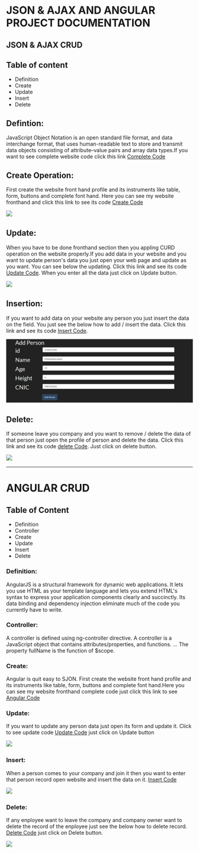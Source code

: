 # JSON & AJAX AND ANGULAR PROJECT DOCUMENTATION
## JSON & AJAX CRUD
## Table of content
-    Definition
-    Create 
-    Update
-    Insert
-    Delete
## Defintion:
JavaScript Object Notation is an open standard file format, and data interchange  format, that
            uses human-readable text to store and transmit data objects consisting of attribute–value pairs
            and array data types.If you want to see complete website code click this link [Complete Code](Crud.html)

## Create Operation:
First create the website front hand profile and its instruments like table, form, 
                    buttons and complete font hand. Here you can see my website fronthand and 
click this link to see its code [Create Code](createcode.txt)


![](fronthand.PNG)

## Update:
When you have to be done fronthand section then you appling CURD operation on the website properly.If you add data in 
your website and you want to update person's data you just open your web page and update as you want. You can see below the 
updating. Click this link and see its code [Update Code](updating.txt). When you enter all the data just click on Update button.


![](update.PNG)
## Insertion:
If you want to add data on your website any person you just insert the data on the field. You just see the below how to 
add / insert the data. Click this link and see its code [Insert Code](insert.txt).


![](insert.PNG)

## Delete:
If someone leave you company and you want to remove / delete the data of that person just open the profile of person and delete 
the data. Click this link and see its code [delete Code](delete.txt). Just click on delete button.


![](delete.PNG)

------------------------------------------------

# ANGULAR CRUD
## Table of Content
-    Definition
-    Controller
-    Create
-    Update
-    Insert
-    Delete

### Definition:
AngularJS is a structural framework for dynamic web applications. It lets you use HTML as your template language and lets you 
extend HTML's syntax to express your application components clearly and succinctly. Its data binding and dependency injection 
eliminate much of the code you currently have to write.

### Controller:
A controller is defined using ng-controller directive. A controller is a JavaScript object that contains attributes/properties, and functions. ... The property fullName is the function of $scope.

### Create:
Angular is quit easy to SJON. First create the website front hand profile and its instruments like table, form, 
                    buttons and complete font hand.Here you can see my website fronthand complete code just 
click this link to see [Angular Code](Angular.html)

### Update:
If you want to update any person data just open its form and update it. Click to see update code [Update Code](updatea.txt)
just click on Update button

![](updatea.PNG)

### Insert:
When a person comes to your company and join it then you want to enter that person record open website and insert the data
on it. [Insert Code](inserta.txt)

![](inserta.PNG)


### Delete:
If any enployee want to leave the company and company owner want to delete the record of the enployee just see the below how to
delete record. [Delete Code](deletea.txt) just click on Delete button.

![](deletea.PNG)
